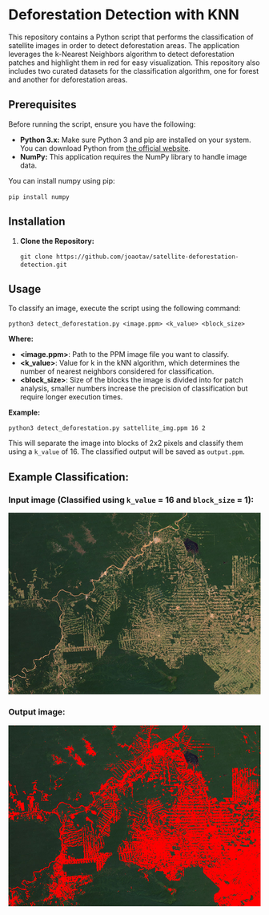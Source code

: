 # Deforestation Detection with KNN

This repository contains a Python script that performs the classification of satellite images in order to detect deforestation areas. The application leverages the k-Nearest Neighbors algorithm to detect deforestation patches and highlight them in red for easy visualization. This repository also includes two curated datasets for the classification algorithm, one for forest and another for deforestation areas.

## Prerequisites

Before running the script, ensure you have the following:

- **Python 3.x:** Make sure Python 3 and pip are installed on your system. You can download Python from [the official website](https://www.python.org/downloads/).
- **NumPy:** This application requires the NumPy library to handle image data.

You can install numpy using pip:

`pip install numpy`

## Installation

1. **Clone the Repository:**

   ```
   git clone https://github.com/joaotav/satellite-deforestation-detection.git
   ```

## Usage

To classify an image, execute the script using the following command:
```
python3 detect_deforestation.py <image.ppm> <k_value> <block_size>
```
**Where:**
   - **<image.ppm>**: Path to the PPM image file you want to classify.
   - **<k_value>**: Value for k in the kNN algorithm, which determines the number of nearest neighbors considered for classification.
   - **<block_size>**: Size of the blocks the image is divided into for patch analysis, smaller numbers increase the precision of classification but require longer execution times.

**Example:**

```
python3 detect_deforestation.py sattellite_img.ppm 16 2
```

This will separate the image into blocks of 2x2 pixels and classify them using a `k_value` of 16.
The classified output will be saved as `output.ppm`.

## Example Classification:

### Input image (Classified using `k_value` = 16 and `block_size` = 1):

![Example input](docs/imgs/satellite_img.jpg)

### Output image:

![Example output](docs/imgs/detection.png)
